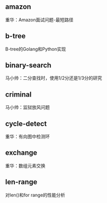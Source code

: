 ## amazon
重华：Amazon面试问题-最短路径
## b-tree
B-tree的Golang和Python实现
## binary-search
马小帅：二分查找时，使用1/2分还是1/3分的研究
## criminal
马小帅：监狱放风问题
## cycle-detect
重华：有向图中检测环
## exchange
重华：数组元素交换
## len-range
对len()和for range的性能分析
